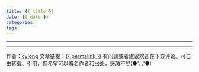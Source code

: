 ```yaml
---
title: {{ title }}
date: {{ date }}
categories:
tags:
---
```

---


<!-- more -->


---

作者：[cylong](http://cylong.cc/about/ "cylong")
文章链接：<a href='{{ permalink }}' title='{{ title }}' >{{ permalink }}</a>
有问题或者建议欢迎在下方评论。可自由转载、引用，但希望可以署名作者和出处，感激不尽(●'◡'●)
